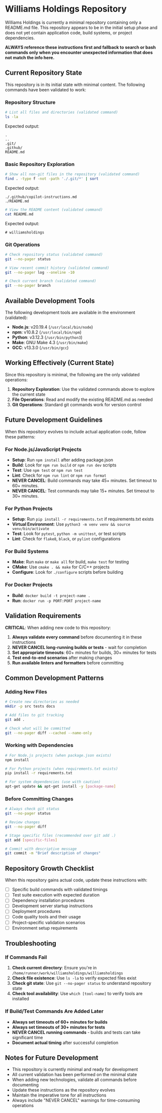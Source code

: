 # Williams Holdings Repository

Williams Holdings is currently a minimal repository containing only a README.md file. This repository appears to be in the initial setup phase and does not yet contain application code, build systems, or project dependencies.

**ALWAYS reference these instructions first and fallback to search or bash commands only when you encounter unexpected information that does not match the info here.**

## Current Repository State

This repository is in its initial state with minimal content. The following commands have been validated to work:

### Repository Structure
```bash
# List all files and directories (validated command)
ls -la
```
Expected output:
```
.
..
.git/
.github/
README.md
```

### Basic Repository Exploration
```bash
# Show all non-git files in the repository (validated command)
find . -type f -not -path './.git/*' | sort
```
Expected output:
```
./.github/copilot-instructions.md
./README.md
```

```bash
# View the README content (validated command)
cat README.md
```
Expected output:
```
# williamsholdings
```

### Git Operations
```bash
# Check repository status (validated command)
git --no-pager status
```

```bash
# View recent commit history (validated command)
git --no-pager log --oneline -10
```

```bash
# Check current branch (validated command)
git --no-pager branch
```

## Available Development Tools

The following development tools are available in the environment (validated):

- **Node.js**: v20.19.4 (`/usr/local/bin/node`)
- **npm**: v10.8.2 (`/usr/local/bin/npm`)
- **Python**: v3.12.3 (`/usr/bin/python3`)
- **Make**: GNU Make 4.3 (`/usr/bin/make`)
- **GCC**: v13.3.0 (`/usr/bin/gcc`)

## Working Effectively (Current State)

Since this repository is minimal, the following are the only validated operations:

1. **Repository Exploration**: Use the validated commands above to explore the current state
2. **File Operations**: Read and modify the existing README.md as needed
3. **Git Operations**: Standard git commands work for version control

## Future Development Guidelines

When this repository evolves to include actual application code, follow these patterns:

### For Node.js/JavaScript Projects
- **Setup**: Run `npm install` after adding package.json
- **Build**: Look for `npm run build` or `npm run dev` scripts
- **Test**: Use `npm test` or `npm run test`
- **Lint**: Check for `npm run lint` or `npm run format`
- **NEVER CANCEL**: Build commands may take 45+ minutes. Set timeout to 60+ minutes.
- **NEVER CANCEL**: Test commands may take 15+ minutes. Set timeout to 30+ minutes.

### For Python Projects
- **Setup**: Run `pip install -r requirements.txt` if requirements.txt exists
- **Virtual Environment**: Use `python3 -m venv venv && source venv/bin/activate`
- **Test**: Look for `pytest`, `python -m unittest`, or test scripts
- **Lint**: Check for `flake8`, `black`, or `pylint` configurations

### For Build Systems
- **Make**: Run `make` or `make all` for build, `make test` for testing
- **CMake**: Use `cmake . && make` for C/C++ projects
- **Configure**: Look for `./configure` scripts before building

### For Docker Projects
- **Build**: `docker build -t project-name .`
- **Run**: `docker run -p PORT:PORT project-name`

## Validation Requirements

**CRITICAL**: When adding new code to this repository:

1. **Always validate every command** before documenting it in these instructions
2. **NEVER CANCEL long-running builds or tests** - wait for completion
3. **Set appropriate timeouts**: 60+ minutes for builds, 30+ minutes for tests
4. **Test end-to-end scenarios** after making changes
5. **Run available linters and formatters** before committing

## Common Development Patterns

### Adding New Files
```bash
# Create new directories as needed
mkdir -p src tests docs

# Add files to git tracking
git add .

# Check what will be committed
git --no-pager diff --cached --name-only
```

### Working with Dependencies
```bash
# For Node.js projects (when package.json exists)
npm install

# For Python projects (when requirements.txt exists)
pip install -r requirements.txt

# For system dependencies (use with caution)
apt-get update && apt-get install -y [package-name]
```

### Before Committing Changes
```bash
# Always check git status
git --no-pager status

# Review changes
git --no-pager diff

# Stage specific files (recommended over git add .)
git add [specific-files]

# Commit with descriptive message
git commit -m "Brief description of changes"
```

## Repository Growth Checklist

When this repository gains actual code, update these instructions with:

- [ ] Specific build commands with validated timings
- [ ] Test suite execution with expected duration
- [ ] Dependency installation procedures
- [ ] Development server startup instructions
- [ ] Deployment procedures
- [ ] Code quality tools and their usage
- [ ] Project-specific validation scenarios
- [ ] Environment setup requirements

## Troubleshooting

### If Commands Fail
1. **Check current directory**: Ensure you're in `/home/runner/work/williamsholdings/williamsholdings`
2. **Check file existence**: Use `ls -la` to verify expected files exist
3. **Check git state**: Use `git --no-pager status` to understand repository state
4. **Check tool availability**: Use `which [tool-name]` to verify tools are installed

### If Build/Test Commands Are Added Later
- **Always set timeouts of 60+ minutes for builds**
- **Always set timeouts of 30+ minutes for tests**
- **NEVER CANCEL running commands** - builds and tests can take significant time
- **Document actual timing** after successful completion

## Notes for Future Development

- This repository is currently minimal and ready for development
- All current validation has been performed on the minimal state
- When adding new technologies, validate all commands before documenting
- Update these instructions as the repository evolves
- Maintain the imperative tone for all instructions
- Always include "NEVER CANCEL" warnings for time-consuming operations